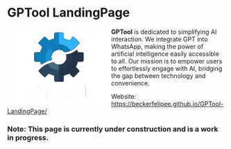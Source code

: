 

# GPTool LandingPage

<img align="left" alt="GPTool" height="180" src="https://raw.githubusercontent.com/beckerfelipee/ImagesDB/main/GPTool/GPToolLogo1.gif">

**GPTool** is dedicated to simplifying AI interaction. We integrate GPT into WhatsApp, making the power of artificial intelligence easily accessible to all. Our mission is to empower users to effortlessly engage with AI, bridging the gap between technology and convenience.

Website: https://beckerfelipee.github.io/GPTool-LandingPage/

### Note: This page is currently under construction and is a work in progress.
